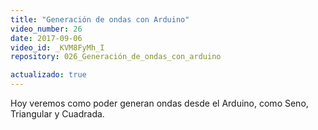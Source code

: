 ```yaml
---
title: "Generación de ondas con Arduino"
video_number: 26
date: 2017-09-06
video_id: _KVM8FyMh_I
repository: 026_Generación_de_ondas_con_arduino

actualizado: true
---
```


Hoy veremos como poder generan ondas desde el Arduino, como Seno, Triangular y Cuadrada.
